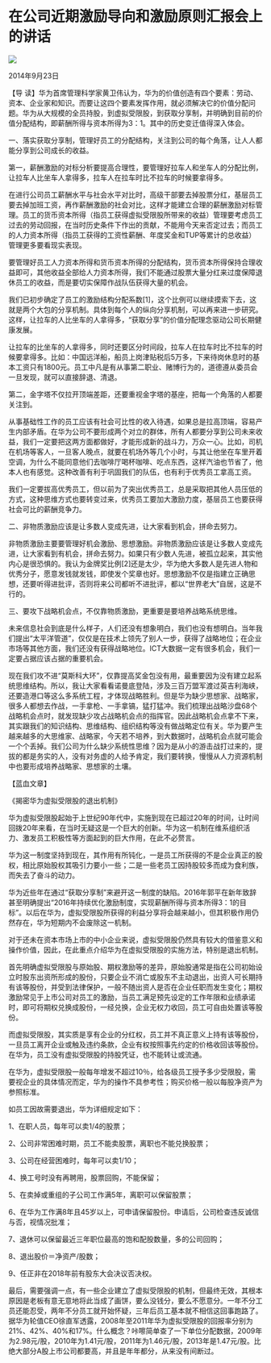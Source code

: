 # 在公司近期激励导向和激励原则汇报会上的讲话
<img class="pv" src="https://api.visitor.plantree.me/visitor-badge/pv?namespace=plantree.me&key=renzhengfei-speeches/./docs/speeches/2014/09/在公司近期激励导向和激励原则汇报会上的讲话.md">


2014年9月23日



【导  读】华为首席管理科学家黄卫伟认为，华为的价值创造有四个要素：劳动、资本、企业家和知识。而要让这四个要素发挥作用，就必须解决它的价值分配问题。华为从大规模的全员持股，到虚拟受限股，到获取分享制，并明确到目前的价值分配结构，即薪酬所得与资本所得为3：1。其中的历史变迁值得深入体会。



一、落实获取分享制，管理好员工的分配结构，关注到公司的每个角落，让人人都能分享到公司成长的收益。

第一，薪酬激励的对标分析要提高合理性，要管理好拉车人和坐车人的分配比例，让拉车人比坐车人拿得多，拉车人在拉车时比不拉车的时候要拿得多。

在进行公司员工薪酬水平与社会水平对比时，高级干部要去掉股票分红，基层员工要去掉加班工资，再作薪酬激励的社会对比，这样才能建立合理的薪酬激励对标管理。员工的货币资本所得（指员工获得虚拟受限股所带来的收益）管理要考虑员工过去的劳动回报，在当时历史条件下作出的贡献，不能用今天来否定过去；而员工的人力资本所得（指员工获得的工资性薪酬、年度奖金和TUP等累计的总收益）管理更多要看现实表现。

要管理好员工人力资本所得和货币资本所得的分配结构，货币资本所得保持合理收益即可，其他收益全部给人力资本所得，我们不能通过股票大量分红来过度保障退休员工的收益，而是要切实保障作战队伍获得大量的机会。

我们已初步确定了员工的激励结构分配系数[1]，这个比例可以继续摸索下去，这就是两个大包的分享机制。具体到每个人的纵向分享机制，可以再来进一步研究。这样，让拉车的人比坐车的人拿得多，“获取分享”的价值分配理念驱动公司长期健康发展。

让拉车的比坐车的人拿得多，同时还要区分时间段，拉车人在拉车时比不拉车的时候要拿得多。比如：中国远洋船，船员上岗津贴税后5万多，下来待岗休息时的基本工资只有1800元。员工中凡是有从事第二职业、赌博行为的，道德遵从委员会一旦发现，就可以直接辞退、清退。

第二，金字塔不仅拉开顶端差距，还要重视金字塔的基座，把每一个角落的人都要关注到。

从事基础性工作的员工应该有社会可比性的收入待遇，如果总是拉高顶端，容易产生内部矛盾。在华为公司不要形成两个对立的群体，所有人都要分享到公司未来收益，我们一定要把这两方面都做好，才能形成新的战斗力，万众一心。比如，司机在机场等客人，一旦客人晚点，就要在机场外等几个小时，与其让他坐在车里开着空调，为什么不能同意他们去咖啡厅喝杯咖啡、吃点东西，这样汽油也节省了，他本人也有感觉。这种改善有利于巩固我们的队伍，也有利于优秀员工拿高工资。

我们一定要拔高优秀员工，但以前为了突出优秀员工，总是采取把其他人员压低的方式，这种思维方式也要转变过来，优秀员工要加大激励力度，基层员工也要获得社会可比的薪酬竞争力。

二、非物质激励应该是让多数人变成先进，让大家看到机会，拼命去努力。

非物质激励主要要管理好机会激励、思想激励。非物质激励应该是让多数人变成先进，让大家看到有机会，拼命去努力。如果只有少数人先进，被孤立起来，其实他内心是很恐惧的。我认为金牌奖比例[2]还是太少，华为绝大多数人是先进人物和优秀分子，愿意发钱就发钱，即使发个奖章也好。思想激励不仅是指建立正确思想，还要听得进批评，否则将来公司都听不进批评，都以“世界老大”自居，这是不行的。

三、要攻下战略机会点，不仅靠物质激励，更重要是要培养战略系统思维。

未来信息社会到底是什么样子，人们还没有想象明白，我们也没有想明白。当年我们提出“太平洋管道”，仅仅是在技术上领先了别人一步，获得了战略地位；在企业市场等其他方面，我们还没有获得战略地位。ICT大数据一定有很多机会，我们一定要占据应该占据的重要机会。

现在我们攻不进“莫斯科大环”，仅靠提高奖金包没有用，最重要因为没有建立起系统思维结构。所以，我让大家看看诺曼底登陆，涉及三百万盟军渡过英吉利海峡，还要造港口等这么多系统工程，才体现战略胜利。但是华为缺少思想家、战略家，很多人都想去作战，一手拿枪、一手拿镐，猛打猛冲。我们梳理出战略沙盘68个战略机会点时，就发现缺少攻占战略机会点的指挥官。因此战略机会点拿不下来，其实跟我们的知识结构、思维结构、组织结构等没有做战略定位有关。华为要产生越来越多的大思维家、战略家，今天若不培养，到大数据时，战略机会点就可能会一个个丢掉。我们公司为什么缺少系统性思维？因为是从小的游击战打过来的，提拔的都是务实的人，没有对务虚的人给予肯定，我们要转换，慢慢从人力资源机制中也要形成培养战略家、思想家的土壤。



【蓝血文章】

《揭密华为虚拟受限股的退出机制》



华为虚拟受限股起始于上世纪90年代中，实施到现在已超过20年的时间，让时间回拨20年来看，在当时无疑这是一个巨大的创新。华为这一机制在维系组织活力、激发员工积极性等方面起到的巨大作用，在此不必赘言。

华为这一制度坚持到现在，其作用有所钝化，一是员工所获得的不是企业真正的股权，相比原始股权其吸引力要小一些；二是一些老员工因持股较多而成为食利族，而失去了奋斗的动力。

华为近些年在通过“获取分享制”来避开这一制度的缺陷。2016年郭平在新年致辞甚至明确提出“2016年持续优化激励制度，实现薪酬所得与资本所得3：1的目标”。以后在华为，虚拟受限股所获得的利益分享将会越来越小，但其积极作用仍然存在，华为短期内不会废除这一机制。

对于还未在资本市场上市的中小企业来说，虚拟受限股仍然具有较大的借鉴意义和操作价值，因此，在此重点介绍华为在虚拟受限股的实施方法，特别是退出机制。

首先明确虚拟受限股与原始股、期权激励等的差异，原始股通常是指在公司初始设立时股东出资所形成的股份，只要企业不消亡或股东不主动退出，出资人可长期持有该等股份，并受到法律保护，一般不随出资人是否在企业任职而发生变化；期权激励常见于上市公司对员工的激励，当员工满足预先设定的工作年限和业绩承诺时，即可将期权兑换成股份，一经兑换，企业无权力收回，员工可自由处置该等股份。

而虚拟受限股，其实质是享有企业的分红权，员工并不真正意义上持有该等股份，一旦员工离开企业或触及违约条款，企业有权按照事先约定的价格收回该等股份。在华为，员工没有虚拟受限股的持股凭证，也不能转让或流通。

在华为，虚拟受限股一般每年增发不超过10％，给各级员工授予多少受限股，需要视企业的具体情况而定，华为的操作不具参考性；购买价格一般以每股净资产为参照标准。

如员工因故需要退出，华为详细规定如下：

1、在职人员，每年可以卖1/4的股票；

2、公司非常困难时期，员工不能卖股票，离职也不能兑换股票；

3、公司在经营困难时，每年可以卖1/10；

4、换工号时没有再聘用，股票回购，不能保留；

5、在卖掉或重组的子公司工作满5年，离职可以保留股票；

6、在华为工作满8年且45岁以上，可申请保留股份。申请后，公司检查违反诚信与否，视情况批准；

7、退休可以保留最近三年职位最高的饱和配股数量，多的公司回购；

8、退出股价＝净资产/股数；

9、任正非在2018年前有股东大会决议否决权。

最后，需要强调一点，有一些企业建立了虚拟受限股的机制，但最终无效，其根本原因是老板有意无意地将此当成了画饼，要么没钱分，要么不愿意分。一年不分工员还能忍受，两年不分员工就开始怀疑，三年后员工基本就不相信这回事跑路了。据华为轮值CEO徐直军透露，2008年至2011年华为虚拟受限股的回报率分别为21%、42%、40%和17%。什么概念？咔嚓简单查了一下单位分配数据，2009年为2.98元/股，2010年为1.41元/股，2011年为1.46元/股，2013年是1.47元/股。比绝大部分A股上市公司都要高，并且是年年都分，从来没有间断过。
